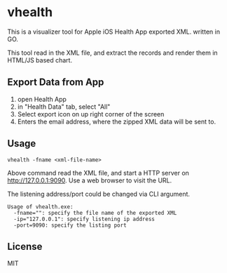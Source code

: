 # vhealth

This is a visualizer tool for Apple iOS Health App exported XML. written in GO.

This tool read in the XML file, and extract the records and render them in HTML/JS based chart.

## Export Data from App
1. open Health App
2. in "Health Data" tab, select "All"
3. Select export icon on up right corner of the screen
4. Enters the email address, where the zipped XML data will be sent to.

## Usage
```
vhealth -fname <xml-file-name>
```
Above command read the XML file, and start a HTTP server on http://127.0.0.1:9090. Use a web browser to visit the URL.

The listening address/port could be changed via CLI argument.
```
Usage of vhealth.exe:
  -fname="": specify the file name of the exported XML
  -ip="127.0.0.1": specify listening ip address
  -port=9090: specify the listing port
```


## License
MIT
